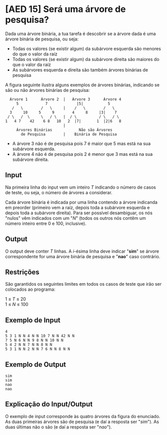 # [AED 15] Será uma árvore de pesquisa?

Dada uma árvore binária, a tua tarefa é descobrir se a árvore dada é uma árvore binária de pesquisa, ou seja:

- Todas os valores (se existir algum) da subárvore esquerda são menores do que o valor da raíz
- Todas os valores (se existir algum) da subárvore direita são maiores do que o valor da raíz
- As subárvores esquerda e direita são também árvores binárias de pesquisa

A figura seguinte ilustra alguns exemplos de árvores binárias, indicando se são ou não árvores binárias de pesquisa:

```
  Árvore 1      Árvore 2  |   Árvore 3      Árvore 4
     5            7             |5|           5
   /   \        /   \     |    /   \        /   \
  3     10     5     9        4     8     |3|    7
 / \   /  \     \   / \   |  / \          / \   / \
1   4 7    42    6 8   10   2  |7|       1  |2|6   8
                          |
     Árvores Binárias            Não são Árvores
       de Pesquisa        |    Binária de Pesquisa
```

- A árvore 3 não é de pesquisa pois 7 é maior que 5 mas está na sua subárvore esquerda.
- A árvore 4 não é de pesquisa pois 2 é menor que 3 mas está na sua subárvore direita.

## Input

Na primeira linha do input vem um inteiro $T$ indicando o número de casos de teste, ou seja, o número de árvores a considerar.

Cada árvore binária é indicada por uma linha contendo a árvore indicanda em preorder (primeiro vem a raíz, depois toda a subárvore esquerda e depois toda a subárvore direita). Para ser possível desambiguar, os nós "nulos" vêm indicados com um "$N$" (todos os outros nós contêm um número inteiro entre 0 e 100, inclusive).

## Output

O output deve conter $T$ linhas. A *i*-ésima linha deve indicar "**sim**" se árvore correspondente for uma árvore binária de pesquisa e "**nao**" caso contrário.

## Restrições

São garantidos os seguintes limites em todos os casos de teste que irão ser colocados ao programa:

1 ≤ $T$ ≤ 20\
1 ≤ $N$ ≤ 100

## Exemplo de Input

```
4
5 3 1 N N 4 N N 10 7 N N 42 N N
7 5 N 6 N N 9 8 N N 10 N N
5 4 2 N N 7 N N 8 N N
5 3 1 N N 2 N N 7 6 N N 8 N N
```

## Exemplo de Output

```
sim
sim  
nao
nao
```

## Explicação do Input/Output

O exemplo de input corresponde às quatro árvores da figura do enunciado.
As duas primeiras árvores são de pesquisa (e daí a resposta ser "*sim*"). As duas últimas não o são (e daí a resposta ser "*nao*").
